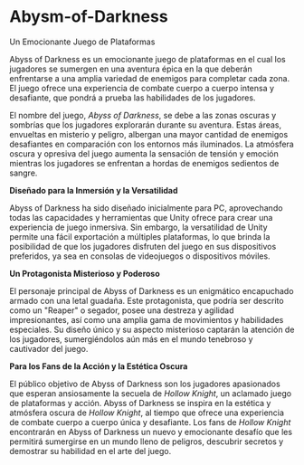 # **Abysm-of-Darkness**
Un Emocionante Juego de Plataformas

Abyss of Darkness es un emocionante juego de plataformas en el cual los jugadores se sumergen en una aventura épica en la que deberán enfrentarse a una amplia variedad de enemigos para completar cada zona. El juego ofrece una experiencia de combate cuerpo a cuerpo intensa y desafiante, que pondrá a prueba las habilidades de los jugadores.

El nombre del juego, *Abyss of Darkness*, se debe a las zonas oscuras y sombrías que los jugadores explorarán durante su aventura. Estas áreas, envueltas en misterio y peligro, albergan una mayor cantidad de enemigos desafiantes en comparación con los entornos más iluminados. La atmósfera oscura y opresiva del juego aumenta la sensación de tensión y emoción mientras los jugadores se enfrentan a hordas de enemigos sedientos de sangre.

**Diseñado para la Inmersión y la Versatilidad**

Abyss of Darkness ha sido diseñado inicialmente para PC, aprovechando todas las capacidades y herramientas que Unity ofrece para crear una experiencia de juego inmersiva. Sin embargo, la versatilidad de Unity permite una fácil exportación a múltiples plataformas, lo que brinda la posibilidad de que los jugadores disfruten del juego en sus dispositivos preferidos, ya sea en consolas de videojuegos o dispositivos móviles.

**Un Protagonista Misterioso y Poderoso**

El personaje principal de Abyss of Darkness es un enigmático encapuchado armado con una letal guadaña. Este protagonista, que podría ser descrito como un "Reaper" o segador, posee una destreza y agilidad impresionantes, así como una amplia gama de movimientos y habilidades especiales. Su diseño único y su aspecto misterioso captarán la atención de los jugadores, sumergiéndolos aún más en el mundo tenebroso y cautivador del juego.

**Para los Fans de la Acción y la Estética Oscura**

El público objetivo de Abyss of Darkness son los jugadores apasionados que esperan ansiosamente la secuela de *Hollow Knight*, un aclamado juego de plataformas y acción. Abyss of Darkness se inspira en la estética y atmósfera oscura de *Hollow Knight*, al tiempo que ofrece una experiencia de combate cuerpo a cuerpo única y desafiante. Los fans de *Hollow Knight* encontrarán en Abyss of Darkness un nuevo y emocionante desafío que les permitirá sumergirse en un mundo lleno de peligros, descubrir secretos y demostrar su habilidad en el arte del juego.

